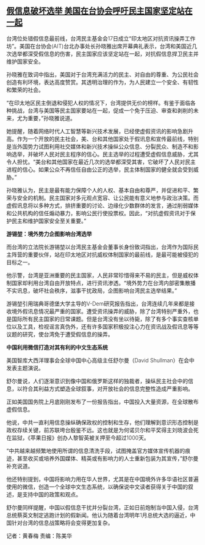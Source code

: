 <!--1697536559000-->
[假信息破坏选举 美国在台协会呼吁民主国家坚定站在一起](https://www.rfa.org/mandarin/yataibaodao/gangtai/hcm1-10172023055501.html)
------

<p><span style="font-weight: 400;">台湾位处错假信息最前线，台湾民主基金会</span><span style="font-weight: 300;">17</span><span style="font-weight: 400;">日成立“印太地区对抗资讯操弄工作坊”。美国在台协会</span><span style="font-weight: 300;">(AIT)</span><span style="font-weight: 400;">台北办事处长孙晓雅出席开幕典礼表示，台湾和美国近几次选举都深受假信息的伤害，民主国家应该坚定站在一起，对抗假信息捍卫民主并维护国家安全。</span></p><p><span style="font-weight: 400;">孙晓雅在致词中指出，美国对于台湾充满活力的民主、对自由的尊重、为公民社会创造有利环境，表达高度赞赏。其透明治理的作为，为人民建立一个安全、有韧性和繁荣的社会。</span></p><p></p><p><span style="font-weight: 400;">“</span><span style="font-weight: 400;">在印太地区民主倒退和侵犯人权的情况下，台湾提供无价的榜样。有鉴于面临各种挑战，台湾与美国等民主国家要站在一起，促成一个免于压迫、审查和剥削的未来，尤为重要，</span><span style="font-weight: 400;">”</span><span style="font-weight: 400;">孙晓雅说道。</span></p><p></p><p><span style="font-weight: 400;">她提醒，随着网络时代人工智慧等新兴技术发展，已经使虚假资讯的影响急剧升高。作为一个开放的民主社会，美、台和其他国家处于假讯息和宣传最前线，特别是当外国势力试图利用社交媒体和新兴技术操纵公众信息、分裂民众、制造不和影响选举，并破坏人民对民主程序的信心。民主选举的过程遭受虚假信息威胁，尤其令人担忧。</span><span style="font-weight: 400;">“</span><span style="font-weight: 400;">美台和其他国家在最近几次的选举都深受其害，它破坏了人民对民主进程的信心。如果公众不再信任自由公正的选举，民主体制国家的健全就会受到威胁。</span><span style="font-weight: 400;">”</span></p><p></p><p><span style="font-weight: 400;">孙晓雅认为，民主是最有能力保障个人的人权、基本自由和尊严，并促进和平、繁荣与安全的机制。民主国家对多元观点宽容、让公民能有意义地参与政治决策。而虚假讯息将以多种方式，排挤重要的讨论、边缘化少数群体的发言，通过削弱媒体和公共机构的信任煽动暴力，影响公民行使投票权。因此，</span><span style="font-weight: 400;">“</span><span style="font-weight: 400;">对抗虚假资讯对于保护民主和维护国家安全至关重要。</span><span style="font-weight: 400;">”</span></p><p></p><p><b>游锡堃：境外势力企图影响台湾选举</b></p><p></p><p><span style="font-weight: 400;">而台湾的立法院长游锡堃以台湾民主基金会董事长身份致词指出，台湾作为国际民主阵营的重要伙伴，站在印太地区对抗威权体制国家的最前线，是最可能被侵犯的目标之一。</span></p><p></p><p><span style="font-weight: 400;">他示警，台湾是亚洲重要的民主国家，人民非常珍惜得来不易的民主，但是威权体制国家却利用台湾自由开放特点，进行资讯渗透。</span><span style="font-weight: 400;">“</span><span style="font-weight: 400;">境外势力在台湾内部密集散播不实讯息，破坏社会秩序，滋事干扰政局，企图影响台湾民主选举结果。</span><span style="font-weight: 400;">”</span></p><p></p><p><span style="font-weight: 400;">游锡堃引用瑞典哥德堡大学主导的</span><span style="font-weight: 300;">V-Dem</span><span style="font-weight: 400;">研究报告指出，台湾连续几年来都是接收境外假讯息情况最严重的国家。遭受资讯操弄的威胁，除了台湾特别严重外，也是国际所有民主国家的日常课题。但是台湾没有坐以待毙，除了有多个事实查核单位以及工具，检视谣言真伪外，还有许多国家积极投注心力在资讯战及假讯息等等议题的研究，使台湾免于遭受假信息的操弄。</span></p><p></p><p><b>中国利用微信打造对其有利的中文生态系统</b></p><p><span style="font-weight: 400;">美国智库大西洋理事会全球中国中心高级主任舒尔曼（</span><span style="font-weight: 300;">David Shullman</span><span style="font-weight: 400;">）在会中发表主题演说。</span></p><p></p><p><span style="font-weight: 400;">舒尔曼说，人们逐渐意识到像中国和俄罗斯这样的独裁者，操纵民主社会中的信息，以符合其利益方式塑造全球叙事，对开放社会的信息完整性造成严重影响。</span></p><p></p><p><span style="font-weight: 400;">正如美国国务院上月底刚刚发布了一份报告指出，中国投入大量资源，在全球散布虚假信息。</span></p><p></p><p><span style="font-weight: 400;">他说，中共一直利用信息操纵确保政权的控制和生存，他们理解到意识形态控制是政权存续关键，前苏联垮台殷鉴不远。这也就是为何诺贝尔和平奖得主刘晓波会死在监狱，</span><span style="font-weight: 400;">《</span><span style="font-weight: 400;">苹果日报</span><span style="font-weight: 400;">》</span><span style="font-weight: 400;">创办人黎智英被关押至今超过</span><span style="font-weight: 300;">1000</span><span style="font-weight: 400;">天。</span></p><p></p><p><span style="font-weight: 400;">“</span><span style="font-weight: 400;">中共越来越频繁地使用所谓的信息清洗手段，试图掩盖官方媒体宣传机器的痕迹，甚至收买或培养外国媒体、精英或有影响力的人士重新包装为其宣传，</span><span style="font-weight: 400;">”</span><span style="font-weight: 400;">舒尔曼补充说道。</span></p><p></p><p><span style="font-weight: 400;">他还特别提到，中国将影响力用在华人世界，尤其是在中国境外许多华语社区普遍使用的微信，创造一个全球中文生态系统，以确保说中文读者获得关于中国的叙述，是支持中国的政策和观点。</span></p><p></p><p><span style="font-weight: 400;">舒尔曼同样提醒，中国以假信息干扰并分裂台湾，正如日前炮制当中国入侵，台湾总统蔡英文制定逃跑计划的假新闻。他认为随着台湾明年</span><span style="font-weight: 300;">1</span><span style="font-weight: 400;">月总统大选的逼近，中国针对台湾的信息战策略将会变得更加复杂。</span></p><p><span style="font-weight: 400;">记者：黄春梅</span><span style="font-weight: 300;"> 责编：陈美华  </span></p>

